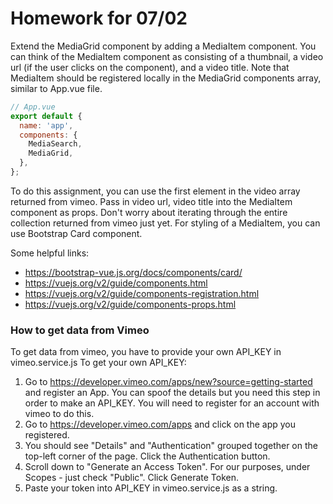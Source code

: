 # Homework for 07/02

Extend the MediaGrid component by adding a MediaItem component. You can think of the MediaItem component as consisting of a thumbnail, a video url (if the user clicks on the component), and a video title. Note that MediaItem should be registered locally in the MediaGrid components array, similar to App.vue file.

```javascript 
// App.vue
export default {
  name: 'app',
  components: {
    MediaSearch,
    MediaGrid,
  },
};
```

To do this assignment, you can use the first element in the video array returned from vimeo. Pass in video url, video title into the MediaItem component as props. Don't worry about iterating through the entire collection returned from vimeo just yet. For styling of a MediaItem, you can use Bootstrap Card component. 

Some helpful links:
* https://bootstrap-vue.js.org/docs/components/card/
* https://vuejs.org/v2/guide/components.html
* https://vuejs.org/v2/guide/components-registration.html
* https://vuejs.org/v2/guide/components-props.html


### How to get data from Vimeo

To get data from vimeo, you have to provide your own API_KEY in vimeo.service.js
To get your own API_KEY: 

1. Go to https://developer.vimeo.com/apps/new?source=getting-started and register an App. You can spoof the details but you need this step in order to make an API_KEY. You will need to register for an account with vimeo to do this. 
2. Go to https://developer.vimeo.com/apps and click on the app you registered. 
3. You should see "Details" and "Authentication" grouped together on the top-left
corner of the page. Click the Authentication button. 
4. Scroll down to "Generate an Access Token". For our purposes, under Scopes - just check "Public". Click Generate Token. 
5. Paste your token into API_KEY in vimeo.service.js as a string. 



